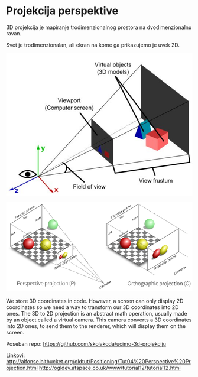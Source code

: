 # Projekcija perspektive

3D projekcija je mapiranje trodimenzionalnog prostora na dvodimenzionalnu ravan.

Svet je trodimenzionalan, ali ekran na kome ga prikazujemo je uvek 2D.

![3d-projekcija](slike/3d-projekcija.jpg?row=true)

![perspektiva](slike/perspektiva.png?row=true)

We store 3D coordinates in code. However, a screen can only display 2D coordinates so we need a way to transform our 3D coordinates into 2D ones. The 3D to 2D projection is an abstract math operation, usually made by an object called a virtual camera. This camera converts a 3D coordinates into 2D ones, to send them to the renderer, which will display them on the screen.

Poseban repo:
https://github.com/skolakoda/ucimo-3d-projekciju

Linkovi:
http://alfonse.bitbucket.org/oldtut/Positioning/Tut04%20Perspective%20Projection.html
http://ogldev.atspace.co.uk/www/tutorial12/tutorial12.html

